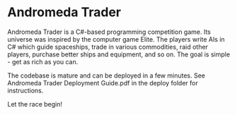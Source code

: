 # Andromeda Trader
Andromeda Trader is a C#-based programming competition game. Its universe was inspired by the computer game Elite. The players write AIs in C# which guide spaceships, trade in various commodities, raid other players, purchase better ships and equipment, and so on. The goal is simple - get as rich as you can. 

The codebase is mature and can be deployed in a few minutes. See Andromeda Trader Deployment Guide.pdf in the deploy folder for instructions.

Let the race begin!
